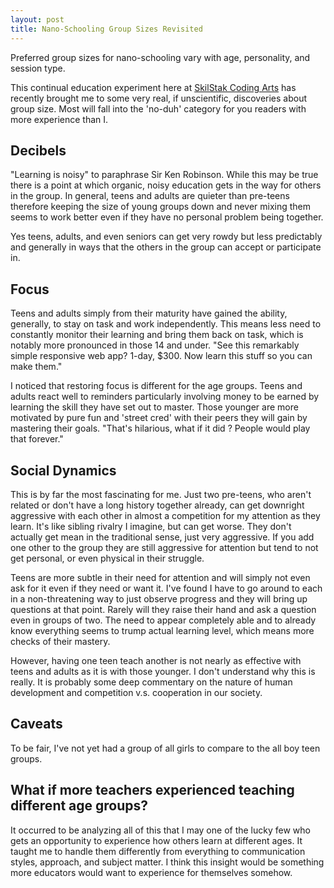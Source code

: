 ```yaml
---
layout: post
title: Nano-Schooling Group Sizes Revisited
---
```


Preferred group sizes for nano-schooling vary with age, personality, and
session type.

This continual education experiment here at [SkilStak Coding
Arts](http://skilstak.com) has recently brought me to some very real,
if unscientific, discoveries about group size. Most will fall into the
'no-duh' category for you readers with more experience than I.

## Decibels

"Learning is noisy" to paraphrase Sir Ken Robinson. While this may be
true there is a point at which organic, noisy education gets in the
way for others in the group. In general, teens and adults are quieter
than pre-teens therefore keeping the size of young groups down and
never mixing them seems to work better even if they have no personal
problem being together.

Yes teens, adults, and even seniors can get very rowdy but less
predictably and generally in ways that the others in the group can
accept or participate in.

## Focus

Teens and adults simply from their maturity have gained the ability,
generally, to stay on task and work independently. This means less
need to constantly monitor their learning and bring them back on task,
which is notably more pronounced in those 14 and under. "See this
remarkably simple responsive web app? 1-day, $300. Now learn this
stuff so you can make them."

I noticed that restoring focus is different for the age groups. Teens and
adults react well to reminders particularly involving money to be earned
by learning the skill they have set out to master. Those younger are more
motivated by pure fun and 'street cred' with their peers they will gain by
mastering their goals. "That's hilarious, what if it did <blank>?
People would play that forever."

## Social Dynamics

This is by far the most fascinating for me. Just two pre-teens, who
aren't related or don't have a long history together already, can get
downright aggressive with each other in almost a competition for my
attention as they learn. It's like sibling rivalry I imagine, but can
get worse. They don't actually get mean in the traditional sense, just
very aggressive. If you add one other to the group they are still
aggressive for attention but tend to not get personal, or even physical
in their struggle.

Teens are more subtle in their need for attention and will simply not even
ask for it even if they need or want it. I've found I have to go around to
each in a non-threatening way to just observe progress and they will bring
up questions at that point. Rarely will they raise their hand and ask a
question even in groups of two. The need to appear completely able and
to already know everything seems to trump actual learning level, which
means more checks of their mastery. 

However, having one teen teach another is not nearly as effective with
teens and adults as it is with those younger. I don't understand why
this is really. It is probably some deep commentary on the nature of
human development and competition v.s. cooperation in our society.

## Caveats

To be fair, I've not yet had a group of all girls to compare to the
all boy teen groups.

## What if more teachers experienced teaching different age groups?

It occurred to be analyzing all of this that I may one of the lucky
few who gets an opportunity to experience how others learn at
different ages. It taught me to handle them differently from
everything to communication styles, approach, and subject matter.
I think this insight would be something more educators would want to
experience for themselves somehow.


